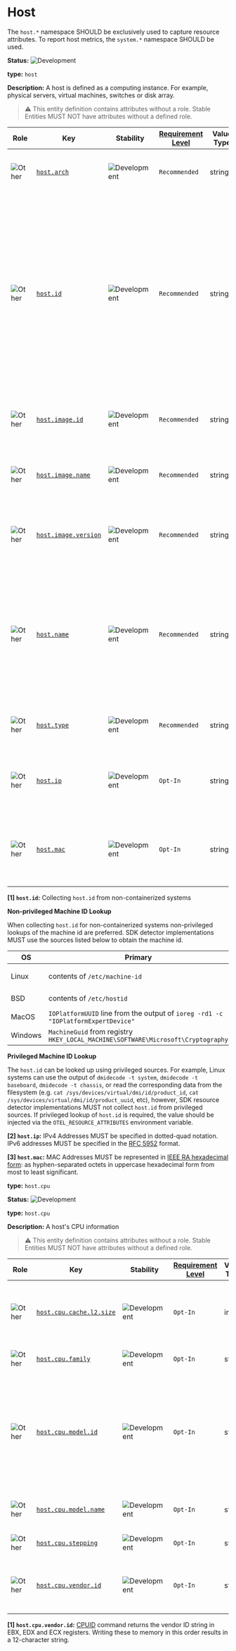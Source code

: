 # Host

The `host.*` namespace SHOULD be exclusively used to capture resource attributes.
To report host metrics, the `system.*` namespace SHOULD be used.

<!-- semconv entity.host -->
<!-- NOTE: THIS TEXT IS AUTOGENERATED. DO NOT EDIT BY HAND. -->
<!-- see templates/registry/markdown/snippet.md.j2 -->
<!-- prettier-ignore-start -->
<!-- markdownlint-capture -->
<!-- markdownlint-disable -->

**Status:** ![Development](https://img.shields.io/badge/-development-blue)

**type:** `host`

**Description:** A host is defined as a computing instance. For example, physical servers, virtual machines, switches or disk array.

> :warning: This entity definition contains attributes without a role.
> Stable Entities MUST NOT have attributes without a defined role.

| Role | Key | Stability | [Requirement Level](https://opentelemetry.io/docs/specs/semconv/general/attribute-requirement-level/) | Value Type | Description | Example Values |
|---|---|---|---|---|---|---|
| ![Other](https://img.shields.io/badge/-other-red) | [`host.arch`](/docs/registry/attributes/host.md) | ![Development](https://img.shields.io/badge/-development-blue) | `Recommended` | string | The CPU architecture the host system is running on. | `amd64`; `arm32`; `arm64` |
| ![Other](https://img.shields.io/badge/-other-red) | [`host.id`](/docs/registry/attributes/host.md) | ![Development](https://img.shields.io/badge/-development-blue) | `Recommended` | string | Unique host ID. For Cloud, this must be the instance_id assigned by the cloud provider. For non-containerized systems, this should be the `machine-id`. See the table below for the sources to use to determine the `machine-id` based on operating system. [1] | `fdbf79e8af94cb7f9e8df36789187052` |
| ![Other](https://img.shields.io/badge/-other-red) | [`host.image.id`](/docs/registry/attributes/host.md) | ![Development](https://img.shields.io/badge/-development-blue) | `Recommended` | string | VM image ID or host OS image ID. For Cloud, this value is from the provider. | `ami-07b06b442921831e5` |
| ![Other](https://img.shields.io/badge/-other-red) | [`host.image.name`](/docs/registry/attributes/host.md) | ![Development](https://img.shields.io/badge/-development-blue) | `Recommended` | string | Name of the VM image or OS install the host was instantiated from. | `infra-ami-eks-worker-node-7d4ec78312`; `CentOS-8-x86_64-1905` |
| ![Other](https://img.shields.io/badge/-other-red) | [`host.image.version`](/docs/registry/attributes/host.md) | ![Development](https://img.shields.io/badge/-development-blue) | `Recommended` | string | The version string of the VM image or host OS as defined in [Version Attributes](/docs/resource/README.md#version-attributes). | `0.1` |
| ![Other](https://img.shields.io/badge/-other-red) | [`host.name`](/docs/registry/attributes/host.md) | ![Development](https://img.shields.io/badge/-development-blue) | `Recommended` | string | Name of the host. On Unix systems, it may contain what the hostname command returns, or the fully qualified hostname, or another name specified by the user. | `opentelemetry-test` |
| ![Other](https://img.shields.io/badge/-other-red) | [`host.type`](/docs/registry/attributes/host.md) | ![Development](https://img.shields.io/badge/-development-blue) | `Recommended` | string | Type of host. For Cloud, this must be the machine type. | `n1-standard-1` |
| ![Other](https://img.shields.io/badge/-other-red) | [`host.ip`](/docs/registry/attributes/host.md) | ![Development](https://img.shields.io/badge/-development-blue) | `Opt-In` | string[] | Available IP addresses of the host, excluding loopback interfaces. [2] | `["192.168.1.140", "fe80::abc2:4a28:737a:609e"]` |
| ![Other](https://img.shields.io/badge/-other-red) | [`host.mac`](/docs/registry/attributes/host.md) | ![Development](https://img.shields.io/badge/-development-blue) | `Opt-In` | string[] | Available MAC addresses of the host, excluding loopback interfaces. [3] | `["AC-DE-48-23-45-67", "AC-DE-48-23-45-67-01-9F"]` |


**[1] `host.id`:** Collecting `host.id` from non-containerized systems

**Non-privileged Machine ID Lookup**

When collecting `host.id` for non-containerized systems non-privileged lookups
of the machine id are preferred. SDK detector implementations MUST use the
sources listed below to obtain the machine id.

| OS | Primary | Fallback |
|---------|---------|---------|
| Linux   | contents of `/etc/machine-id` | contents of `/var/lib/dbus/machine-id` |
| BSD     | contents of `/etc/hostid` | output of `kenv -q smbios.system.uuid` |
| MacOS   | `IOPlatformUUID` line from the output of `ioreg -rd1 -c "IOPlatformExpertDevice"` | - |
| Windows | `MachineGuid` from registry `HKEY_LOCAL_MACHINE\SOFTWARE\Microsoft\Cryptography`  | - |

**Privileged Machine ID Lookup**

The `host.id` can be looked up using privileged sources. For example, Linux
systems can use the output of `dmidecode -t system`, `dmidecode -t baseboard`,
`dmidecode -t chassis`, or read the corresponding data from the filesystem
(e.g. `cat /sys/devices/virtual/dmi/id/product_id`,
`cat /sys/devices/virtual/dmi/id/product_uuid`, etc), however, SDK resource
detector implementations MUST not collect `host.id` from privileged sources. If
privileged lookup of `host.id` is required, the value should be injected via the
`OTEL_RESOURCE_ATTRIBUTES` environment variable.

**[2] `host.ip`:** IPv4 Addresses MUST be specified in dotted-quad notation. IPv6 addresses MUST be specified in the [RFC 5952](https://www.rfc-editor.org/rfc/rfc5952.html) format.

**[3] `host.mac`:** MAC Addresses MUST be represented in [IEEE RA hexadecimal form](https://standards.ieee.org/wp-content/uploads/import/documents/tutorials/eui.pdf): as hyphen-separated octets in uppercase hexadecimal form from most to least significant.
<!-- markdownlint-restore -->
<!-- prettier-ignore-end -->
<!-- END AUTOGENERATED TEXT -->
<!-- endsemconv -->

**type:** `host.cpu`

<!-- semconv entity.host.cpu -->
<!-- NOTE: THIS TEXT IS AUTOGENERATED. DO NOT EDIT BY HAND. -->
<!-- see templates/registry/markdown/snippet.md.j2 -->
<!-- prettier-ignore-start -->
<!-- markdownlint-capture -->
<!-- markdownlint-disable -->

**Status:** ![Development](https://img.shields.io/badge/-development-blue)

**type:** `host.cpu`

**Description:** A host's CPU information

> :warning: This entity definition contains attributes without a role.
> Stable Entities MUST NOT have attributes without a defined role.

| Role | Key | Stability | [Requirement Level](https://opentelemetry.io/docs/specs/semconv/general/attribute-requirement-level/) | Value Type | Description | Example Values |
|---|---|---|---|---|---|---|
| ![Other](https://img.shields.io/badge/-other-red) | [`host.cpu.cache.l2.size`](/docs/registry/attributes/host.md) | ![Development](https://img.shields.io/badge/-development-blue) | `Opt-In` | int | The amount of level 2 memory cache available to the processor (in Bytes). | `12288000` |
| ![Other](https://img.shields.io/badge/-other-red) | [`host.cpu.family`](/docs/registry/attributes/host.md) | ![Development](https://img.shields.io/badge/-development-blue) | `Opt-In` | string | Family or generation of the CPU. | `6`; `PA-RISC 1.1e` |
| ![Other](https://img.shields.io/badge/-other-red) | [`host.cpu.model.id`](/docs/registry/attributes/host.md) | ![Development](https://img.shields.io/badge/-development-blue) | `Opt-In` | string | Model identifier. It provides more granular information about the CPU, distinguishing it from other CPUs within the same family. | `6`; `9000/778/B180L` |
| ![Other](https://img.shields.io/badge/-other-red) | [`host.cpu.model.name`](/docs/registry/attributes/host.md) | ![Development](https://img.shields.io/badge/-development-blue) | `Opt-In` | string | Model designation of the processor. | `11th Gen Intel(R) Core(TM) i7-1185G7 @ 3.00GHz` |
| ![Other](https://img.shields.io/badge/-other-red) | [`host.cpu.stepping`](/docs/registry/attributes/host.md) | ![Development](https://img.shields.io/badge/-development-blue) | `Opt-In` | string | Stepping or core revisions. | `1`; `r1p1` |
| ![Other](https://img.shields.io/badge/-other-red) | [`host.cpu.vendor.id`](/docs/registry/attributes/host.md) | ![Development](https://img.shields.io/badge/-development-blue) | `Opt-In` | string | Processor manufacturer identifier. A maximum 12-character string. [1] | `GenuineIntel` |


**[1] `host.cpu.vendor.id`:** [CPUID](https://wiki.osdev.org/CPUID) command returns the vendor ID string in EBX, EDX and ECX registers. Writing these to memory in this order results in a 12-character string.
<!-- markdownlint-restore -->
<!-- prettier-ignore-end -->
<!-- END AUTOGENERATED TEXT -->
<!-- endsemconv -->
